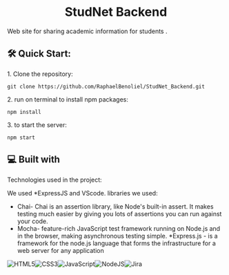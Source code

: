 <h1 align="center" id="title">StudNet Backend</h1>

<p id="description">Web site for sharing academic information for students .</p>

<h2>🛠️ Quick Start:</h2>

<p>1. Clone the repository: </p>

```
git clone https://github.com/RaphaelBenoliel/StudNet_Backend.git
```
<p>2. run on terminal to install npm packages: </p>

```
npm install
```
<p>3. to start the server: </p>

```
npm start
```
  
<h2>💻 Built with</h2>

Technologies used in the project:

We used *ExpressJS and VScode.
    libraries we used:
-	Chai- Chai is an assertion library, like Node's built-in assert. It makes testing much easier by giving you lots of assertions you can run against your code.
-	Mocha- feature-rich JavaScript test framework running on Node.js and in the browser, making asynchronous testing simple.
*Express.js  - is a framework for the node.js language that forms the infrastructure for a web server for any application


   ![HTML5](https://img.shields.io/badge/html5-%23E34F26.svg?style=for-the-badge&logo=html5&logoColor=white)![CSS3](https://img.shields.io/badge/css3-%231572B6.svg?style=for-the-badge&logo=css3&logoColor=white)![JavaScript](https://img.shields.io/badge/javascript-%23323330.svg?style=for-the-badge&logo=javascript&logoColor=%23F7DF1E)![NodeJS](https://img.shields.io/badge/node.js-6DA55F?style=for-the-badge&logo=node.js&logoColor=white)![Jira](https://img.shields.io/badge/jira-%230A0FFF.svg?style=for-the-badge&logo=jira&logoColor=white)
